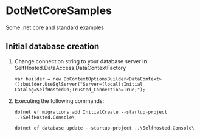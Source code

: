 # DotNetCoreSamples
Some .net core and standard examples


## Initial database creation ##

1. Change connection string to your database server in SelfHosted.DataAccess.DataContextFactory

    ```var builder = new DbContextOptionsBuilder<DataContext>();builder.UseSqlServer("Server=(local);Initial Catalog=SelfHostedDb;Trusted_Connection=True;");```

2. Executing the following commands:

    ```dotnet ef migrations add InitialCreate --startup-project ..\SelfHosted.Console\```
    
    ```dotnet ef database update --startup-project ..\SelfHosted.Console\```
